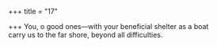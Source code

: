 +++
title = "17"

+++
You, o good ones—with your beneficial shelter as a boat  
carry us to the far shore, beyond all difficulties.  